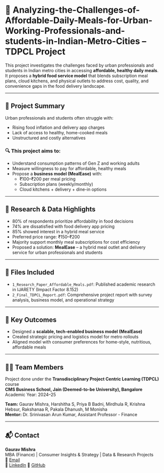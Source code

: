 # 🍛 Analyzing-the-Challenges-of-Affordable-Daily-Meals-for-Urban-Working-Professionals-and-students-in-Indian-Metro-Cities – TDPCL Project

This project investigates the challenges faced by urban professionals and students in Indian metro cities in accessing **affordable, healthy daily meals**. It proposes a **hybrid food service model** that blends subscription meal plans, cloud kitchens, and physical outlets to address cost, quality, and convenience gaps in the food delivery landscape.

---

## 📘 Project Summary

Urban professionals and students often struggle with:
- Rising food inflation and delivery app charges
- Lack of access to healthy, home-cooked meals
- Unstructured and costly alternatives

### 🔍 This project aims to:
- Understand consumption patterns of Gen Z and working adults
- Measure willingness to pay for affordable, healthy meals
- Propose a **business model (MealEase)** with:
  - ₹100–₹200 per meal pricing
  - Subscription plans (weekly/monthly)
  - Cloud kitchens + delivery + dine-in options

---

## 🧪 Research & Data Highlights

- 80% of respondents prioritize affordability in food decisions
- 74% are dissatisfied with food delivery app pricing
- 85% showed interest in a hybrid meal service
- Preferred price range: ₹150–₹200
- Majority support monthly meal subscriptions for cost efficiency
- Proposed a solution: **MealEase** – a hybrid meal outlet and delivery service for urban professionals and students 

---

## 📁 Files Included

- `1_Research_Paper_Affordable_Meals.pdf`: Published academic research in IJARETY (Impact Factor 8.152)
- `2_Final_TDPCL_Report.pdf`: Comprehensive project report with survey analysis, business model, and operational strategy

---

## 🚀 Key Outcomes

- Designed a **scalable, tech-enabled business model (MealEase)**
- Created strategic pricing and logistics model for metro rollouts
- Aligned model with consumer preferences for home-style, nutritious, affordable meals

---

## 🧑‍💼 Team Members

Project done under the **Transdisciplinary Project Centric Learning (TDPCL)** course  
**CMS Business School, Jain (Deemed-to-be University), Bangalore**  
Academic Year: 2024–25

**Team:**
Gaurav Mishra, Harshitha S, Priya B Badni, Mirdhula R, Krishna Hebsur, Rakshanaa R, Pakala Dhanush, M Monisha  
**Mentor:** Dr. Srinivasan Arun Kumar, Assistant Professor - Finance

---

## 📬 Contact
**Gaurav Mishra**  
MBA (Finance) | Consumer Insights & Strategy | Data & Research Projects  
📧 [Email](7mishragaurav@gmail.com)  
🔗 [LinkedIn](www.linkedin.com/in/gaurav-mishra-3788ba271)
🔗 [GitHub](https://github.com/mishragaurav7)
